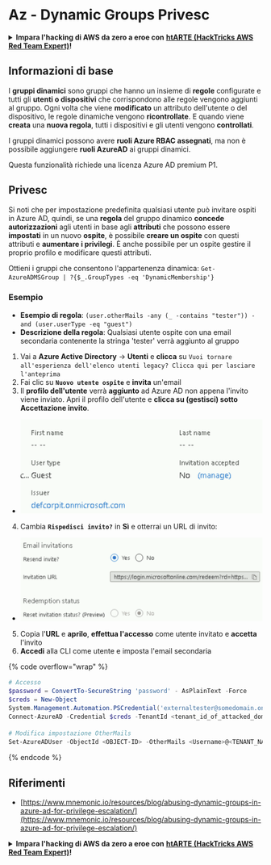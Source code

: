 # Az - Dynamic Groups Privesc

<details>

<summary><strong>Impara l'hacking di AWS da zero a eroe con</strong> <a href="https://training.hacktricks.xyz/courses/arte"><strong>htARTE (HackTricks AWS Red Team Expert)</strong></a><strong>!</strong></summary>

Altri modi per supportare HackTricks:

* Se vuoi vedere la tua **azienda pubblicizzata in HackTricks** o **scaricare HackTricks in PDF** Controlla i [**PACCHETTI DI ABBONAMENTO**](https://github.com/sponsors/carlospolop)!
* Ottieni il [**merchandising ufficiale di PEASS & HackTricks**](https://peass.creator-spring.com)
* Scopri [**The PEASS Family**](https://opensea.io/collection/the-peass-family), la nostra collezione di [**NFT esclusivi**](https://opensea.io/collection/the-peass-family)
* **Unisciti al** 💬 [**gruppo Discord**](https://discord.gg/hRep4RUj7f) o al [**gruppo Telegram**](https://t.me/peass) o **seguici** su **Twitter** 🐦 [**@hacktricks_live**](https://twitter.com/hacktricks_live)**.**
* **Condividi i tuoi trucchi di hacking inviando PR ai** repository di [**HackTricks**](https://github.com/carlospolop/hacktricks) e [**HackTricks Cloud**](https://github.com/carlospolop/hacktricks-cloud) github.

</details>

## Informazioni di base

I **gruppi dinamici** sono gruppi che hanno un insieme di **regole** configurate e tutti gli **utenti o dispositivi** che corrispondono alle regole vengono aggiunti al gruppo. Ogni volta che viene **modificato** un attributo dell'utente o del dispositivo, le regole dinamiche vengono **ricontrollate**. E quando viene **creata** una **nuova regola**, tutti i dispositivi e gli utenti vengono **controllati**.

I gruppi dinamici possono avere **ruoli Azure RBAC assegnati**, ma non è possibile aggiungere **ruoli AzureAD** ai gruppi dinamici.

Questa funzionalità richiede una licenza Azure AD premium P1.

## Privesc

Si noti che per impostazione predefinita qualsiasi utente può invitare ospiti in Azure AD, quindi, se una **regola** del gruppo dinamico **concede** **autorizzazioni** agli utenti in base agli **attributi** che possono essere **impostati** in un nuovo **ospite**, è possibile **creare un ospite** con questi attributi e **aumentare i privilegi**. È anche possibile per un ospite gestire il proprio profilo e modificare questi attributi.

Ottieni i gruppi che consentono l'appartenenza dinamica: `Get-AzureADMSGroup | ?{$_.GroupTypes -eq 'DynamicMembership'}`

### Esempio

* **Esempio di regola**: `(user.otherMails -any (_ -contains "tester")) -and (user.userType -eq "guest")`
* **Descrizione della regola**: Qualsiasi utente ospite con una email secondaria contenente la stringa 'tester' verrà aggiunto al gruppo

1. Vai a **Azure Active Directory** -> **Utenti** e **clicca** su `Vuoi tornare all'esperienza dell'elenco utenti legacy? Clicca qui per lasciare l'anteprima`
2. Fai clic su **`Nuovo utente ospite`** e **invita** un'email
3. Il **profilo dell'utente** verrà **aggiunto** ad Azure AD non appena l'invito viene inviato. Apri il profilo dell'utente e **clicca su (gestisci) sotto Accettazione invito**.
* ![](<../../../.gitbook/assets/image (87) (1).png>)
4. Cambia **`Rispedisci invito?`** in **Sì** e otterrai un URL di invito:
* ![](<../../../.gitbook/assets/image (11) (1) (2) (1).png>)
5. Copia l'**URL** e **aprilo**, **effettua l'accesso** come utente invitato e **accetta** l'invito
6. **Accedi** alla CLI come utente e imposta l'email secondaria

{% code overflow="wrap" %}
```powershell
# Accesso
$password = ConvertTo-SecureString 'password' - AsPlainText -Force
$creds = New-Object
System.Management.Automation.PSCredential('externaltester@somedomain.onmicrosoft.com', $Password)
Connect-AzureAD -Credential $creds -TenantId <tenant_id_of_attacked_domain>

# Modifica impostazione OtherMails
Set-AzureADUser -ObjectId <OBJECT-ID> -OtherMails <Username>@<TENANT_NAME>.onmicrosoft.com -Verbose
```
{% endcode %}



## Riferimenti

* [https://www.mnemonic.io/resources/blog/abusing-dynamic-groups-in-azure-ad-for-privilege-escalation/](https://www.mnemonic.io/resources/blog/abusing-dynamic-groups-in-azure-ad-for-privilege-escalation/)

<details>

<summary><strong>Impara l'hacking di AWS da zero a eroe con</strong> <a href="https://training.hacktricks.xyz/courses/arte"><strong>htARTE (HackTricks AWS Red Team Expert)</strong></a><strong>!</strong></summary>

Altri modi per supportare HackTricks:

* Se vuoi vedere la tua **azienda pubblicizzata in HackTricks** o **scaricare HackTricks in PDF** Controlla i [**PACCHETTI DI ABBONAMENTO**](https://github.com/sponsors/carlospolop)!
* Ottieni il [**merchandising ufficiale di PEASS & HackTricks**](https://peass.creator-spring.com)
* Scopri [**The PEASS Family**](https://opensea.io/collection/the-peass-family), la nostra collezione di [**NFT esclusivi**](https://opensea.io/collection/the-peass-family)
* **Unisciti al** 💬 [**gruppo Discord**](https://discord.gg/hRep4RUj7f) o al [**gruppo Telegram**](https://t.me/peass) o **seguici** su **Twitter** 🐦 [**@hacktricks_live**](https://twitter.com/hacktricks_live)**.**
* **Condividi i tuoi trucchi di hacking inviando PR ai** repository di [**HackTricks**](https://github.com/carlospolop/hacktricks) e [**HackTricks Cloud**](https://github.com/carlospolop/hacktricks-cloud) github.

</details>
